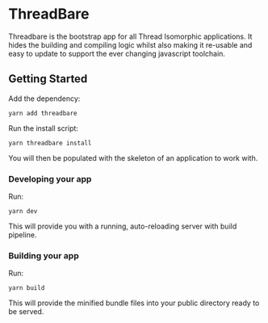 # ThreadBare

Threadbare is the bootstrap app for all Thread Isomorphic applications. It hides the building and compiling logic whilst also making it re-usable and easy to update to support the ever changing javascript toolchain.


## Getting Started

Add the dependency:

`yarn add threadbare`

Run the install script:

`yarn threadbare install`

You will then be populated with the skeleton of an application to work with.

### Developing your app

Run:

`yarn dev`

This will provide you with a running, auto-reloading server with build pipeline.

### Building your app

Run:

`yarn build`

This will provide the minified bundle files into your public directory ready to be served.

